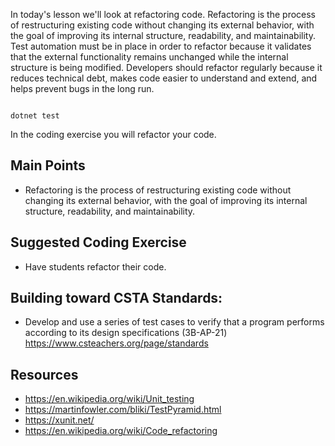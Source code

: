 In today's lesson we'll look at refactoring code. Refactoring is the process of restructuring existing code without changing its external behavior, with the goal of improving its internal structure, readability, and maintainability. Test automation must be in place in order to refactor because it validates that the external functionality remains unchanged while the internal structure is being modified. Developers should refactor regularly because it reduces technical debt, makes code easier to understand and extend, and helps prevent bugs in the long run.

``` cs

```

`dotnet test`

In the coding exercise you will refactor your code.

## Main Points
- Refactoring is the process of restructuring existing code without changing its external behavior, with the goal of improving its internal structure, readability, and maintainability.


## Suggested Coding Exercise
- Have students refactor their code.

## Building toward CSTA Standards:
- Develop and use a series of test cases to verify that a program performs according to its design specifications (3B-AP-21) https://www.csteachers.org/page/standards

## Resources
- https://en.wikipedia.org/wiki/Unit_testing
- https://martinfowler.com/bliki/TestPyramid.html
- https://xunit.net/
- https://en.wikipedia.org/wiki/Code_refactoring
